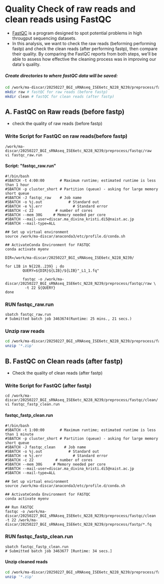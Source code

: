 # Quality Check of raw reads and clean reads using FastQC

- [FastQC](https://github.com/s-andrews/FastQC) is a program designed to spot potential problems in high througput sequencing datasets.
- In this analysis, we want to check the raw reads (beforming performing fastp) and check the clean reads (after performing fastp), then compare their quality.  By comparing the FastQC reports from both steps, we'll be able to assess how effective the cleaning process was in improving our data's quality.

##### Create directories to where fastQC data will be saved:

```sh
cd /work/ma-discar/20250227_BGI_sRNAseq_ISE6etc_N228_N239/preprocess/fastqc
mkdir raw # fastQC for raw reads (before fastp)
mkdir clean # fastQC for clean reads (after fastp)
```
## A. FastQC on Raw reads (before fastp)
- check the quality of raw reads (before fastp)
  
### Write Script for FastQC on raw reads(before fastp)
```shell
/work/ma-discar/20250227_BGI_sRNAseq_ISE6etc_N228_N239/preprocess/fastqc/raw
vi fastqc_raw.run
```
#### Script: "fastqc_raw.run"

```shell
#!/bin/bash
#SBATCH -t 4:00:00       # Maximum runtime; estimated runtime is less than 1 hour
#SBATCH -p cluster_short # Partition (queue) - asking for large memory short queue
#SBATCH -J fastqc_raw    # Job name
#SBATCH -o %j.out            # Standard out
#SBATCH -e %j.err              # Standard error
#SBATCH -c 22          # number of cores
#SBATCH --mem 30G     # Memory needed per core
#SBATCH --mail-user=discar.ma_divina_kristi.di5@naist.ac.jp
#SBATCH --mail-type=ALL

## Set up virtual environment
source /work/ma-discar/anaconda3/etc/profile.d/conda.sh

## ActivateConda Environment for FASTQC
conda activate myenv

DIR=/work/ma-discar/20250227_BGI_sRNAseq_ISE6etc_N228_N239/

for LIB in N{228..239} ; do
        QUERY=${DIR}${LIB}/${LIB}"_L1_1.fq"

        fastqc -o /work/ma-discar/20250227_BGI_sRNAseq_ISE6etc_N228_N239/preprocess/fastqc/raw \
         -t 22 ${QUERY}
done

```

### RUN fastqc_raw.run

```shell
sbatch fastqc_raw.run
# Submitted batch job 3463674(Runtime: 25 mins., 21 secs.) 
```
### Unzip raw reads

```sh
cd /work/ma-discar/20250227_BGI_sRNAseq_ISE6etc_N228_N239/preprocess/fastqc/raw
unzip '*.zip'
```


## B. FastQC on Clean reads (after fastp)

- Check the quality of clean reads (after fastp)
  
### Write Script for FastQC (after fastp)

```shell
cd /work/ma-discar/20250227_BGI_sRNAseq_ISE6etc_N228_N239/preprocess/fastqc/clean/
vi fastqc_fastp_clean.run
```
#### fastqc_fastp_clean.run

```shell
#!/bin/bash
#SBATCH -t 1:00:00       # Maximum runtime; estimated runtime is less than 1 minute
#SBATCH -p cluster_short # Partition (queue) - asking for large memory short queue
#SBATCH -J fastqc_clean    # Job name
#SBATCH -o %j.out            # Standard out
#SBATCH -e %j.err              # Standard error
#SBATCH -c 22          # number of cores
#SBATCH --mem 30G     # Memory needed per core
#SBATCH --mail-user=discar.ma_divina_kristi.di5@naist.ac.jp
#SBATCH --mail-type=ALL

## Set up virtual environment
source /work/ma-discar/anaconda3/etc/profile.d/conda.sh

## ActivateConda Environment for FASTQC
conda activate myenv

## Run FASTQC
fastqc -o /work/ma-discar/20250227_BGI_sRNAseq_ISE6etc_N228_N239/preprocess/fastqc/clean -t 22 /work/ma-discar/20250227_BGI_sRNAseq_ISE6etc_N228_N239/preprocess/fastp/*.fq
```

### RUN fastqc_fastp_clean.run
```shell
sbatch fastqc_fastp_clean.run
# Submitted batch job 3463677 [Runtime: 34 secs.]
```

#### Unzip cleaned reads

```sh
cd /work/ma-discar/20250227_BGI_sRNAseq_ISE6etc_N228_N239/preprocess/fastqc/clean
unzip '*.zip'
```
